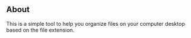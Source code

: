 ## About
This is a simple tool to help you organize files on your computer desktop based on the file extension. 
